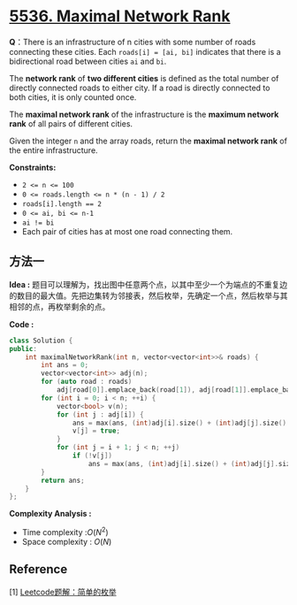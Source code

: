 # [5536. Maximal Network Rank](https://leetcode-cn.com/problems/maximal-network-rank/)



**Q**：There is an infrastructure of n cities with some number of roads connecting these cities. Each `roads[i] = [ai, bi]` indicates that there is a bidirectional road between cities `ai` and `bi`.

The **network rank** of **two different cities** is defined as the total number of directly connected roads to either city. If a road is directly connected to both cities, it is only counted once.

The **maximal network rank** of the infrastructure is the **maximum network rank** of all pairs of different cities.

Given the integer `n` and the array roads, return the **maximal network rank** of the entire infrastructure.

**Constraints:**

* `2 <= n <= 100`
* `0 <= roads.length <= n * (n - 1) / 2`
* `roads[i].length == 2`
* `0 <= ai, bi <= n-1`
* `ai != bi`
* Each pair of cities has at most one road connecting them.



## 方法一

**Idea :** 题目可以理解为，找出图中任意两个点，以其中至少一个为端点的不重复边的数目的最大值。先把边集转为邻接表，然后枚举，先确定一个点，然后枚举与其相邻的点，再枚举剩余的点。



**Code :**

```C++
class Solution {
public:
    int maximalNetworkRank(int n, vector<vector<int>>& roads) {
        int ans = 0;
        vector<vector<int>> adj(n);
        for (auto road : roads)
            adj[road[0]].emplace_back(road[1]), adj[road[1]].emplace_back(road[0]);
        for (int i = 0; i < n; ++i) {
            vector<bool> v(n);
            for (int j : adj[i]) {
                ans = max(ans, (int)adj[i].size() + (int)adj[j].size() - 1);
                v[j] = true;
            }
            for (int j = i + 1; j < n; ++j)
                if (!v[j])
                    ans = max(ans, (int)adj[i].size() + (int)adj[j].size());
        }
        return ans;
    }
};
```



**Complexity Analysis :**

* Time complexity :$O(N^2)$
* Space complexity : $O(N)$



## Reference

[1] [Leetcode题解：简单的枚举](https://leetcode-cn.com/problems/maximal-network-rank/solution/jian-dan-de-mei-ju-by-lucifer1004/)